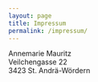 ```yaml
---
layout: page
title: Impressum
permalink: /impressum/
---
```


Annemarie Mauritz\
Veilchengasse 22\
3423 St. Andrä-Wördern
